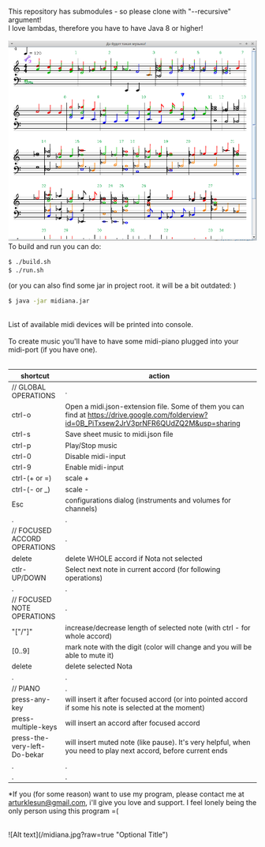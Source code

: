 This repository has submodules - so please clone with "--recursive" argument!<br />
I love lambdas, therefore you have to have Java 8 or higher!<br />
<br />
![Alt text](/midiana_for_git.png?raw=true "Optional Title")
<br />
To build and run you can do: <br />
```sh
$ ./build.sh
$ ./run.sh
```
(or you can also find some jar in project root. it will be a bit outdated: )<br />
```sh
$ java -jar midiana.jar
```
<br />
List of available midi devices will be printed into console.<br />
<br />
To create music you'll have to have some midi-piano plugged into your midi-port (if you have one).<br />
<br />

| shortcut | action |
 -------- | ------ |
| // GLOBAL OPERATIONS | . |
| ctrl-o | Open a midi.json-extension file. Some of them you can find at https://drive.google.com/folderview?id=0B_PiTxsew2JrV3prNFR6QUdZQ2M&usp=sharing |
| ctrl-s | Save sheet music to midi.json file |
| ctrl-p | Play/Stop music |
| ctrl-0 | Disable midi-input |
| ctrl-9 | Enable midi-input |
| ctrl-(+ or =) | scale + |
| ctrl-(- or _) | scale - |
| Esc | configurations dialog (instruments and volumes for channels) |
| . | . |
| // FOCUSED ACCORD OPERATIONS | . |
| delete | delete WHOLE accord if Nota not selected |
| ctlr-UP/DOWN | Select next note in current accord (for following operations) |
| . | . |
| // FOCUSED NOTE OPERATIONS | . |
| "["/"]" | increase/decrease length of selected note (with ctrl - for whole accord) |
| [0..9] | mark note with the digit (color will change and you will be able to mute it) |
| delete | delete selected Nota |
| . | . |
| // PIANO | . |
| press-any-key | will insert it after focused accord (or into pointed accord if some his note is selected at the moment) |
| press-multiple-keys | will insert an accord after focused accord |
| press-the-very-left-Do-bekar | will insert muted note (like pause). It's very helpful, when you need to play next accord, before current ends |
| . | . |
| . | . |
*If you (for some reason) want to use my program, please contact me at arturklesun@gmail.com, i'll give you love and support. I feel lonely being the only person using this program =( <br />

<br />
![Alt text](/midiana.jpg?raw=true "Optional Title")
<br />
